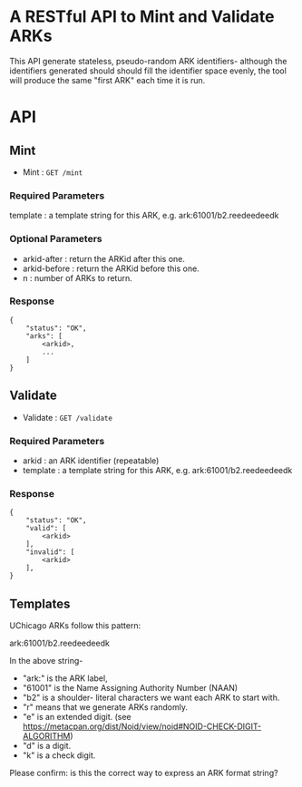# A RESTful API to Mint and Validate ARKs

This API generate stateless, pseudo-random ARK identifiers- although the
identifiers generated should should fill the identifier space evenly, the tool
will produce the same "first ARK" each time it is run.

# API

## Mint

* Mint : `GET /mint`

### Required Parameters

template : a template string for this ARK, e.g. ark:61001/b2.reedeedeedk

### Optional Parameters

- arkid-after : return the ARKid after this one.
- arkid-before : return the ARKid before this one.
- n : number of ARKs to return.

### Response

```
{
    "status": "OK",
    "arks": [
        <arkid>,
        ...
    ]
}
```


## Validate

* Validate : `GET /validate`

### Required Parameters

- arkid : an ARK identifier (repeatable)
- template : a template string for this ARK, e.g. ark:61001/b2.reedeedeedk

### Response

```
{
    "status": "OK",
    "valid": [
        <arkid>
    ],
    "invalid": [
        <arkid>
    ],
}
```

## Templates

UChicago ARKs follow this pattern:

ark:61001/b2.reedeedeedk

In the above string-
- "ark:" is the ARK label,
- "61001" is the Name Assigning Authority Number (NAAN)
- "b2" is a shoulder- literal characters we want each ARK to start with.
- "r" means that we generate ARKs randomly. 
- "e" is an extended digit. (see https://metacpan.org/dist/Noid/view/noid#NOID-CHECK-DIGIT-ALGORITHM)
- "d" is a digit.
- "k" is a check digit. 

Please confirm: is this the correct way to express an ARK format string?  
